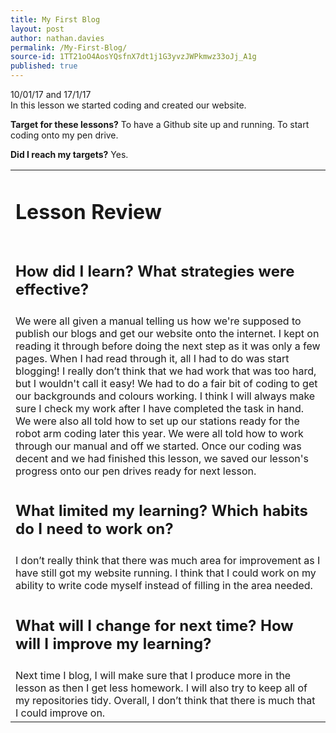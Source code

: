 ```yaml
---
title: My First Blog
layout: post
author: nathan.davies
permalink: /My-First-Blog/
source-id: 1TT21oO4AosYQsfnX7dt1j1G3yvzJWPkmwz33oJj_A1g
published: true
---
```


10/01/17 and 17/1/17<br/>
In this lesson we started coding and created our website.


<p><b>Target for these lessons?</b> To have a Github site up and running. To start coding onto my pen drive.</p>


<p><b>Did I reach my targets?</b> Yes.</p>

<table>
  <tr>
  <td><h1>Lesson Review</h1></td>
  </tr>
  <tr>
  <td><h2>How did I learn? What strategies were effective?</h2></td>
  </tr>
  <tr>
    <td>We were all given a manual telling us how we're supposed to publish our blogs and get our website onto the internet. I kept on reading it through before doing the next step as it was only a few pages. When I had read through it, all I had to do was start blogging! I really don’t think that we had work that was too hard, but I wouldn't call it easy! We had to do a fair bit of coding to get our backgrounds and colours working. I think I will always make sure I check my work after I have completed the task in hand. We were also all told how to set up our stations ready for the robot arm coding later this year. We were all told how to work through our manual and off we started. Once our coding was decent and we had finished this lesson, we saved our lesson's progress onto our pen drives ready for next lesson.</td>
  </tr>
  <tr>
    <td><h2>What limited my learning? Which habits do I need to work on?</h2></td>
  </tr>
  <tr>
    <td>I don’t really think that there was much area for improvement as I have still got my website running. I think that I could work on my ability to write code myself instead of filling in the area needed.</td>
  </tr>
  <tr>
    <td><h2>What will I change for next time? How will I improve my learning?</h2></td>
  </tr>
  <tr>
    <td>Next time I blog, I will make sure that I produce more in the lesson as then I get less homework. I will also try to keep all of my repositories tidy. Overall, I don’t think that there is much that I could improve on.</td>
  </tr>
</table>


